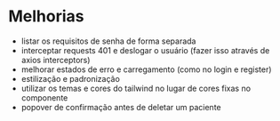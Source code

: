 # Melhorias 
- listar os requisitos de senha de forma separada
- interceptar requests 401 e deslogar o usuário (fazer isso através de axios interceptors)
- melhorar estados de erro e carregamento (como no login e register)
- estilização e padronização
- utilizar os temas e cores do tailwind no lugar de cores fixas no componente
- popover de confirmação antes de deletar um paciente
